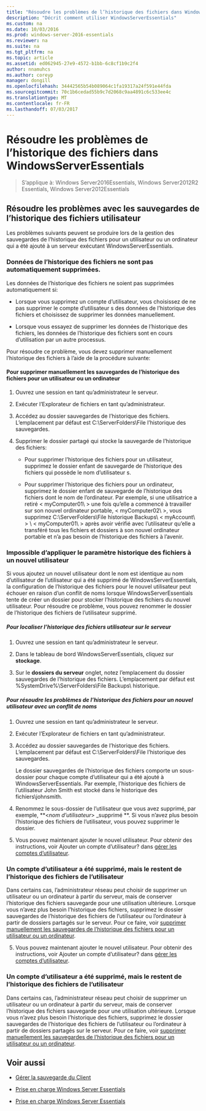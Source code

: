 ```yaml
---
title: "Résoudre les problèmes de l’historique des fichiers dans WindowsServerEssentials"
description: "Décrit comment utiliser WindowsServerEssentials"
ms.custom: na
ms.date: 10/03/2016
ms.prod: windows-server-2016-essentials
ms.reviewer: na
ms.suite: na
ms.tgt_pltfrm: na
ms.topic: article
ms.assetid: ed062945-27e9-4572-b1bb-6c8cf1b9c2f4
author: nnamuhcs
ms.author: coreyp
manager: dongill
ms.openlocfilehash: 34442565b54b089064c1fa19317a24f591e44fda
ms.sourcegitcommit: 70c1b6cedad55b9c7d2068c9aa4891c6c533ee4c
ms.translationtype: MT
ms.contentlocale: fr-FR
ms.lasthandoff: 07/03/2017
---
```

# <a name="troubleshoot-file-history-in-windows-server-essentials"></a>Résoudre les problèmes de l’historique des fichiers dans WindowsServerEssentials

>S’applique à: Windows Server2016Essentials, Windows Server2012R2 Essentials, Windows Server2012Essentials 
  
## <a name="troubleshoot-issues-with-user-file-history-backups"></a>Résoudre les problèmes avec les sauvegardes de l’historique des fichiers utilisateur  
 Les problèmes suivants peuvent se produire lors de la gestion des sauvegardes de l’historique des fichiers pour un utilisateur ou un ordinateur qui a été ajouté à un serveur exécutant WindowsServerEssentials.  
  
### <a name="file-history-data-is-not-automatically-deleted"></a>Données de l’historique des fichiers ne sont pas automatiquement supprimées.  
 Les données de l’historique des fichiers ne soient pas supprimées automatiquement si:  
  
-   Lorsque vous supprimez un compte d’utilisateur, vous choisissez de ne pas supprimer le compte d’utilisateur s des données de l’historique des fichiers et choisissez de supprimer les données manuellement.  
  
-   Lorsque vous essayez de supprimer les données de l’historique des fichiers, les données de l’historique des fichiers sont en cours d’utilisation par un autre processus.  
  
 Pour résoudre ce problème, vous devez supprimer manuellement l’historique des fichiers à l’aide de la procédure suivante:  
  
####  <a name="BKMK_manuallyDelete"></a>Pour supprimer manuellement les sauvegardes de l’historique des fichiers pour un utilisateur ou un ordinateur  
  
1.  Ouvrez une session en tant qu’administrateur le serveur.  
  
2.  Exécuter l’Explorateur de fichiers en tant qu’administrateur.  
  
3.  Accédez au dossier sauvegardes de l’historique des fichiers. L’emplacement par défaut est C:\ServerFolders\File l’historique des sauvegardes.  
  
4.  Supprimer le dossier partagé qui stocke la sauvegarde de l’historique des fichiers:  
  
    -   Pour supprimer l’historique des fichiers pour un utilisateur, supprimez le dossier enfant de sauvegarde de l’historique des fichiers qui possède le nom d’utilisateur s.  
  
    -   Pour supprimer l’historique des fichiers pour un ordinateur, supprimez le dossier enfant de sauvegarde de l’historique des fichiers dont le nom de l’ordinateur. Par exemple, si une utilisatrice a retiré < myComputer01\ > une fois qu’elle a commencé à travailler sur son nouvel ordinateur portable, < myComputer02\ >, vous supprimez C:\ServerFolders\File historique Backups\\ < myAccount\ > \\ < myComputer01\ > après avoir vérifié avec l’utilisateur qu’elle a transféré tous les fichiers et dossiers à son nouvel ordinateur portable et n’a pas besoin de l’historique des fichiers à l’avenir.  
  
### <a name="cannot-apply-file-history-setting-to-a-new-user"></a>Impossible d’appliquer le paramètre historique des fichiers à un nouvel utilisateur  
 Si vous ajoutez un nouvel utilisateur dont le nom est identique au nom d’utilisateur de l’utilisateur qui a été supprimé de WindowsServerEssentials, la configuration de l’historique des fichiers pour le nouvel utilisateur peut échouer en raison d’un conflit de noms lorsque WindowsServerEssentials tente de créer un dossier pour stocker l’historique des fichiers du nouvel utilisateur. Pour résoudre ce problème, vous pouvez renommer le dossier de l’historique des fichiers de l’utilisateur supprimé.  
  
##### <a name="to-locate-user-file-history-on-the-server"></a>Pour localiser l’historique des fichiers utilisateur sur le serveur  
  
1.  Ouvrez une session en tant qu’administrateur le serveur.  
  
2.  Dans le tableau de bord WindowsServerEssentials, cliquez sur **stockage**.  
  
3.  Sur le **dossiers du serveur** onglet, notez l’emplacement du dossier sauvegardes de l’historique des fichiers. L’emplacement par défaut est %SystemDrive%\ServerFolders\File Backups\\ historique.  
  
##### <a name="to-resolve-file-history-issues-for-a-new-user-with-a-name-conflict"></a>Pour résoudre les problèmes de l’historique des fichiers pour un nouvel utilisateur avec un conflit de noms  
  
1.  Ouvrez une session en tant qu’administrateur le serveur.  
  
2.  Exécuter l’Explorateur de fichiers en tant qu’administrateur.  
  
3.  Accédez au dossier sauvegardes de l’historique des fichiers. L’emplacement par défaut est C:\ServerFolders\File l’historique des sauvegardes.  
  
     Le dossier sauvegardes de l’historique des fichiers comporte un sous-dossier pour chaque compte d’utilisateur qui a été ajouté à WindowsServerEssentials. Par exemple, l’historique des fichiers de l’utilisateur John Smith est stocké dans le historique des fichiers\johnsmith.  
  
4.  Renommez le sous-dossier de l’utilisateur que vous avez supprimé, par exemple, **<*nom d’utilisateur*> _supprimé **. Si vous n’avez plus besoin l’historique des fichiers de l’utilisateur, vous pouvez supprimer le dossier.  
  

5.  Vous pouvez maintenant ajouter le nouvel utilisateur. Pour obtenir des instructions, voir Ajouter un compte d’utilisateur? dans [gérer les comptes d’utilisateur](../manage/Manage-User-Accounts-in-Windows-Server-Essentials.md).  
  
### <a name="a-user-account-was-removed-but-the-users-file-history-remains"></a>Un compte d’utilisateur a été supprimé, mais le restent de l’historique des fichiers de l’utilisateur  
 Dans certains cas, l’administrateur réseau peut choisir de supprimer un utilisateur ou un ordinateur à partir du serveur, mais de conserver l’historique des fichiers sauvegarde pour une utilisation ultérieure. Lorsque vous n’avez plus besoin l’historique des fichiers, supprimez le dossier sauvegardes de l’historique des fichiers de l’utilisateur ou l’ordinateur à partir de dossiers partagés sur le serveur. Pour ce faire, voir [supprimer manuellement les sauvegardes de l’historique des fichiers pour un utilisateur ou un ordinateur](Troubleshoot-File-History-in-Windows-Server-Essentials.md#BKMK_manuallyDelete).  

5.  Vous pouvez maintenant ajouter le nouvel utilisateur. Pour obtenir des instructions, voir Ajouter un compte d’utilisateur? dans [gérer les comptes d’utilisateur](../manage/Manage-User-Accounts-in-Windows-Server-Essentials.md).  
  
### <a name="a-user-account-was-removed-but-the-users-file-history-remains"></a>Un compte d’utilisateur a été supprimé, mais le restent de l’historique des fichiers de l’utilisateur  
 Dans certains cas, l’administrateur réseau peut choisir de supprimer un utilisateur ou un ordinateur à partir du serveur, mais de conserver l’historique des fichiers sauvegarde pour une utilisation ultérieure. Lorsque vous n’avez plus besoin l’historique des fichiers, supprimez le dossier sauvegardes de l’historique des fichiers de l’utilisateur ou l’ordinateur à partir de dossiers partagés sur le serveur. Pour ce faire, voir [supprimer manuellement les sauvegardes de l’historique des fichiers pour un utilisateur ou un ordinateur](../support/Troubleshoot-File-History-in-Windows-Server-Essentials.md#BKMK_manuallyDelete).  

  
## <a name="see-also"></a>Voir aussi  
  
-   [Gérer la sauvegarde du Client](../manage/Manage-Client-Computer-Backup-in-Windows-Server-Essentials.md)  
  

-   [Prise en charge Windows Server Essentials](Support-Windows-Server-Essentials.md)

-   [Prise en charge Windows Server Essentials](../support/Support-Windows-Server-Essentials.md)

